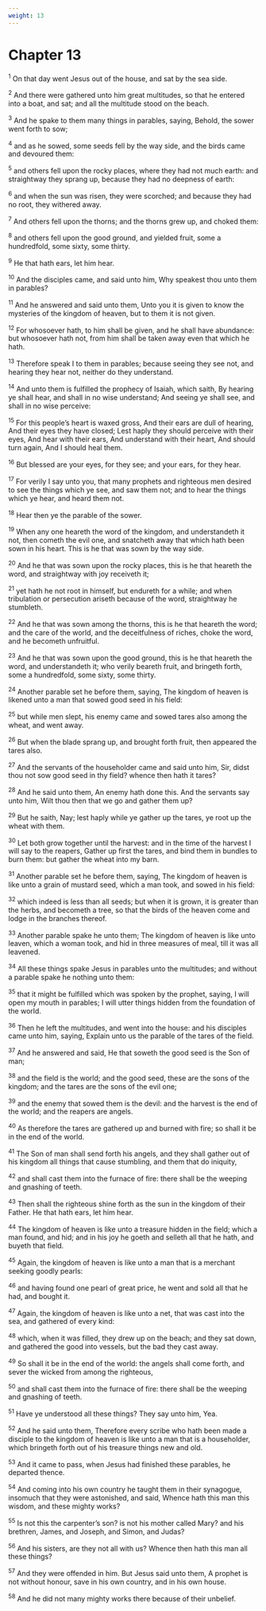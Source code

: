 ```yaml
---
weight: 13
---
```


# Chapter 13

<sup>1</sup> On that day went Jesus out of the house, and sat by the sea side. 

<sup>2</sup> And there were gathered unto him great multitudes, so that he entered into a boat, and sat; and all the multitude stood on the beach. 

<sup>3</sup> And he spake to them many things in parables, saying, Behold, the sower went forth to sow; 

<sup>4</sup> and as he sowed, some seeds fell by the way side, and the birds came and devoured them: 

<sup>5</sup> and others fell upon the rocky places, where they had not much earth: and straightway they sprang up, because they had no deepness of earth: 

<sup>6</sup> and when the sun was risen, they were scorched; and because they had no root, they withered away. 

<sup>7</sup> And others fell upon the thorns; and the thorns grew up, and choked them: 

<sup>8</sup> and others fell upon the good ground, and yielded fruit, some a hundredfold, some sixty, some thirty. 

<sup>9</sup> He that hath ears, let him hear. 

<sup>10</sup> And the disciples came, and said unto him, Why speakest thou unto them in parables? 

<sup>11</sup> And he answered and said unto them, Unto you it is given to know the mysteries of the kingdom of heaven, but to them it is not given. 

<sup>12</sup> For whosoever hath, to him shall be given, and he shall have abundance: but whosoever hath not, from him shall be taken away even that which he hath. 

<sup>13</sup> Therefore speak I to them in parables; because seeing they see not, and hearing they hear not, neither do they understand. 

<sup>14</sup> And unto them is fulfilled the prophecy of Isaiah, which saith, By hearing ye shall hear, and shall in no wise understand; And seeing ye shall see, and shall in no wise perceive: 

<sup>15</sup> For this people’s heart is waxed gross, And their ears are dull of hearing, And their eyes they have closed; Lest haply they should perceive with their eyes, And hear with their ears, And understand with their heart, And should turn again, And I should heal them. 

<sup>16</sup> But blessed are your eyes, for they see; and your ears, for they hear. 

<sup>17</sup> For verily I say unto you, that many prophets and righteous men desired to see the things which ye see, and saw them not; and to hear the things which ye hear, and heard them not. 

<sup>18</sup> Hear then ye the parable of the sower. 

<sup>19</sup> When any one heareth the word of the kingdom, and understandeth it not, then cometh the evil one, and snatcheth away that which hath been sown in his heart. This is he that was sown by the way side. 

<sup>20</sup> And he that was sown upon the rocky places, this is he that heareth the word, and straightway with joy receiveth it; 

<sup>21</sup> yet hath he not root in himself, but endureth for a while; and when tribulation or persecution ariseth because of the word, straightway he stumbleth. 

<sup>22</sup> And he that was sown among the thorns, this is he that heareth the word; and the care of the world, and the deceitfulness of riches, choke the word, and he becometh unfruitful. 

<sup>23</sup> And he that was sown upon the good ground, this is he that heareth the word, and understandeth it; who verily beareth fruit, and bringeth forth, some a hundredfold, some sixty, some thirty. 

<sup>24</sup> Another parable set he before them, saying, The kingdom of heaven is likened unto a man that sowed good seed in his field: 

<sup>25</sup> but while men slept, his enemy came and sowed tares also among the wheat, and went away. 

<sup>26</sup> But when the blade sprang up, and brought forth fruit, then appeared the tares also. 

<sup>27</sup> And the servants of the householder came and said unto him, Sir, didst thou not sow good seed in thy field? whence then hath it tares? 

<sup>28</sup> And he said unto them, An enemy hath done this. And the servants say unto him, Wilt thou then that we go and gather them up? 

<sup>29</sup> But he saith, Nay; lest haply while ye gather up the tares, ye root up the wheat with them. 

<sup>30</sup> Let both grow together until the harvest: and in the time of the harvest I will say to the reapers, Gather up first the tares, and bind them in bundles to burn them: but gather the wheat into my barn. 

<sup>31</sup> Another parable set he before them, saying, The kingdom of heaven is like unto a grain of mustard seed, which a man took, and sowed in his field: 

<sup>32</sup> which indeed is less than all seeds; but when it is grown, it is greater than the herbs, and becometh a tree, so that the birds of the heaven come and lodge in the branches thereof. 

<sup>33</sup> Another parable spake he unto them; The kingdom of heaven is like unto leaven, which a woman took, and hid in three measures of meal, till it was all leavened. 

<sup>34</sup> All these things spake Jesus in parables unto the multitudes; and without a parable spake he nothing unto them: 

<sup>35</sup> that it might be fulfilled which was spoken by the prophet, saying, I will open my mouth in parables; I will utter things hidden from the foundation of the world. 

<sup>36</sup> Then he left the multitudes, and went into the house: and his disciples came unto him, saying, Explain unto us the parable of the tares of the field. 

<sup>37</sup> And he answered and said, He that soweth the good seed is the Son of man; 

<sup>38</sup> and the field is the world; and the good seed, these are the sons of the kingdom; and the tares are the sons of the evil one; 

<sup>39</sup> and the enemy that sowed them is the devil: and the harvest is the end of the world; and the reapers are angels. 

<sup>40</sup> As therefore the tares are gathered up and burned with fire; so shall it be in the end of the world. 

<sup>41</sup> The Son of man shall send forth his angels, and they shall gather out of his kingdom all things that cause stumbling, and them that do iniquity, 

<sup>42</sup> and shall cast them into the furnace of fire: there shall be the weeping and gnashing of teeth. 

<sup>43</sup> Then shall the righteous shine forth as the sun in the kingdom of their Father. He that hath ears, let him hear. 

<sup>44</sup> The kingdom of heaven is like unto a treasure hidden in the field; which a man found, and hid; and in his joy he goeth and selleth all that he hath, and buyeth that field. 

<sup>45</sup> Again, the kingdom of heaven is like unto a man that is a merchant seeking goodly pearls: 

<sup>46</sup> and having found one pearl of great price, he went and sold all that he had, and bought it. 

<sup>47</sup> Again, the kingdom of heaven is like unto a net, that was cast into the sea, and gathered of every kind: 

<sup>48</sup> which, when it was filled, they drew up on the beach; and they sat down, and gathered the good into vessels, but the bad they cast away. 

<sup>49</sup> So shall it be in the end of the world: the angels shall come forth, and sever the wicked from among the righteous, 

<sup>50</sup> and shall cast them into the furnace of fire: there shall be the weeping and gnashing of teeth. 

<sup>51</sup> Have ye understood all these things? They say unto him, Yea. 

<sup>52</sup> And he said unto them, Therefore every scribe who hath been made a disciple to the kingdom of heaven is like unto a man that is a householder, which bringeth forth out of his treasure things new and old. 

<sup>53</sup> And it came to pass, when Jesus had finished these parables, he departed thence. 

<sup>54</sup> And coming into his own country he taught them in their synagogue, insomuch that they were astonished, and said, Whence hath this man this wisdom, and these mighty works? 

<sup>55</sup> Is not this the carpenter’s son? is not his mother called Mary? and his brethren, James, and Joseph, and Simon, and Judas? 

<sup>56</sup> And his sisters, are they not all with us? Whence then hath this man all these things? 

<sup>57</sup> And they were offended in him. But Jesus said unto them, A prophet is not without honour, save in his own country, and in his own house. 

<sup>58</sup> And he did not many mighty works there because of their unbelief. 


